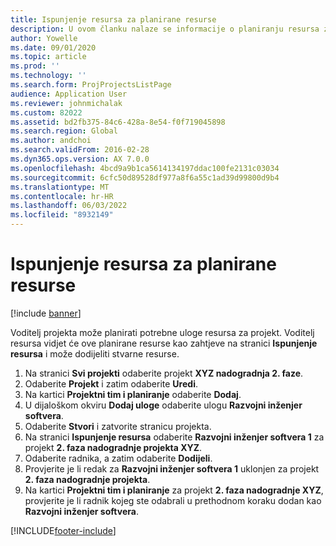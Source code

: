 ```yaml
---
title: Ispunjenje resursa za planirane resurse
description: U ovom članku nalaze se informacije o planiranju resursa za projekt.
author: Yowelle
ms.date: 09/01/2020
ms.topic: article
ms.prod: ''
ms.technology: ''
ms.search.form: ProjProjectsListPage
audience: Application User
ms.reviewer: johnmichalak
ms.custom: 82022
ms.assetid: bd2fb375-84c6-428a-8e54-f0f719045898
ms.search.region: Global
ms.author: andchoi
ms.search.validFrom: 2016-02-28
ms.dyn365.ops.version: AX 7.0.0
ms.openlocfilehash: 4bcd9a9b1ca5614134197ddac100fe2131c03034
ms.sourcegitcommit: 6cfc50d89528df977a8f6a55c1ad39d99800d9b4
ms.translationtype: MT
ms.contentlocale: hr-HR
ms.lasthandoff: 06/03/2022
ms.locfileid: "8932149"
---
```

# <a name="resource-fulfillment-for-planned-resources"></a>Ispunjenje resursa za planirane resurse

[!include [banner](../includes/banner.md)]

Voditelj projekta može planirati potrebne uloge resursa za projekt. Voditelj resursa vidjet će ove planirane resurse kao zahtjeve na stranici **Ispunjenje resursa** i može dodijeliti stvarne resurse.

1. Na stranici **Svi projekti** odaberite projekt **XYZ nadogradnja 2. faze**.
2. Odaberite **Projekt** i zatim odaberite **Uredi**.
3. Na kartici **Projektni tim i planiranje** odaberite **Dodaj**.
4. U dijaloškom okviru **Dodaj uloge** odaberite ulogu **Razvojni inženjer softvera**.
5. Odaberite **Stvori** i zatvorite stranicu projekta.
6. Na stranici **Ispunjenje resursa** odaberite **Razvojni inženjer softvera 1** za projekt **2. faza nadogradnje projekta XYZ**.
7. Odaberite radnika, a zatim odaberite **Dodijeli**.
8. Provjerite je li redak za **Razvojni inženjer softvera 1** uklonjen za projekt **2. faza nadogradnje projekta**.
9. Na kartici **Projektni tim i planiranje** za projekt **2. faza nadogradnje XYZ**, provjerite je li radnik kojeg ste odabrali u prethodnom koraku dodan kao **Razvojni inženjer softvera**.


[!INCLUDE[footer-include](../includes/footer-banner.md)]